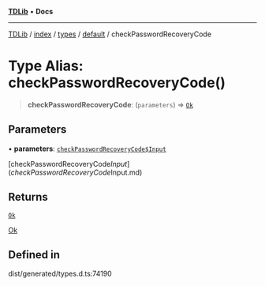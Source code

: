 [**TDLib**](../../../../../../README.md) • **Docs**

***

[TDLib](../../../../../../modules.md) / [index](../../../../../README.md) / [types](../../../README.md) / [default](../README.md) / checkPasswordRecoveryCode

# Type Alias: checkPasswordRecoveryCode()

> **checkPasswordRecoveryCode**: (`parameters`) => [`Ok`](Ok.md)

## Parameters

• **parameters**: [`checkPasswordRecoveryCode$Input`](checkPasswordRecoveryCode$Input.md)

[checkPasswordRecoveryCode$Input](checkPasswordRecoveryCode$Input.md)

## Returns

[`Ok`](Ok.md)

[Ok](Ok.md)

## Defined in

dist/generated/types.d.ts:74190
